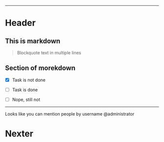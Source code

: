 -----

<!-- TITLE: Home -->
<!-- SUBTITLE: A quick summary of Home -->

# Header
## This is markdown
> Blockquote text
> in multiple
> lines
## Section of morekdown

- [X] Task is not done
- [ ] Task is done
- [ ] Nope, still not


-----


Looks like you can mention people by username @administrator

# Nexter


